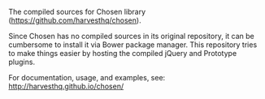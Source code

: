 The compiled sources for Chosen library (https://github.com/harvesthq/chosen). 

Since Chosen has no compiled sources in its original repository, it can be cumbersome to install it via Bower package manager. This repository tries to make things easier by hosting the compiled jQuery and Prototype plugins.

For documentation, usage, and examples, see: http://harvesthq.github.io/chosen/
